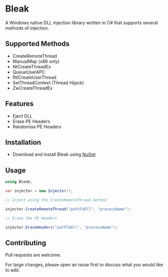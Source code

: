 # Bleak

A Windows native DLL injection library written in C# that supports several methods of injection.

## Supported Methods

* CreateRemoteThread
* ManualMap (x86 only)
* NtCreateThreadEx
* QueueUserAPC
* RtlCreateUserThread
* SetThreadContext (Thread Hijack)
* ZwCreateThreadEx

## Features

* Eject DLL
* Erase PE Headers
* Randomise PE Headers

## Installation

* Download and install Bleak using [NuGet](https://www.nuget.org/packages/Bleak/1.0.0)

## Usage

```csharp
using Bleak;

var injector = new Injector();

// Inject using the CreateRemoteThread method

injector.CreateRemoteThread("pathToDll", "processName");

// Erase the PE Headers

injector.EraseHeaders("pathToDll", "processName");
```

## Contributing
Pull requests are welcome. 

For large changes, please open an issue first to discuss what you would like to add.
